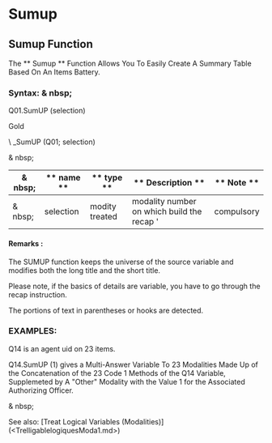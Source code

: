 # Sumup

## Sumup Function

The ** Sumup ** Function Allows You To Easily Create A Summary Table Based On An Items Battery.

### Syntax: & nbsp;

Q01.SumUP (selection)

Gold

\ _SumUP (Q01; selection)

& nbsp;

| & nbsp; | ** name ** | ** type ** | ** Description ** | ** Note ** |
| --- | --- | --- | --- | --- |
| & nbsp; | selection | modity treated | modality number on which build the recap '| compulsory |


#### Remarks :

The SUMUP function keeps the universe of the source variable and modifies both the long title and the short title.

Please note, if the basics of details are variable, you have to go through the recap instruction.

The portions of text in parentheses or hooks are detected.

### EXAMPLES:

Q14 is an agent uid on 23 items.

Q14.SumUP (1) gives a Multi-Answer Variable To 23 Modalities Made Up of the Concatenation of the 23 Code 1 Methods of the Q14 Variable, Supplemeted by A "Other" Modality with the Value 1 for the Associated Authorizing Officer.

& nbsp;

See also: [Treat Logical Variables (Modalities)] (<TrelligablelogiquesModa1.md>)